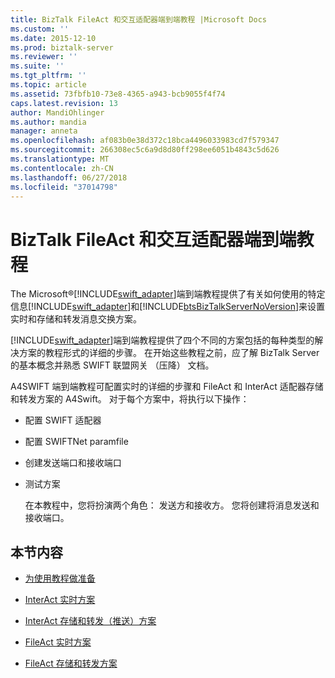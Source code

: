 ```yaml
---
title: BizTalk FileAct 和交互适配器端到端教程 |Microsoft Docs
ms.custom: ''
ms.date: 2015-12-10
ms.prod: biztalk-server
ms.reviewer: ''
ms.suite: ''
ms.tgt_pltfrm: ''
ms.topic: article
ms.assetid: 73fbfb10-73e8-4365-a943-bcb9055f4f74
caps.latest.revision: 13
author: MandiOhlinger
ms.author: mandia
manager: anneta
ms.openlocfilehash: af083b0e38d372c18bca4496033983cd7f579347
ms.sourcegitcommit: 266308ec5c6a9d8d80ff298ee6051b4843c5d626
ms.translationtype: MT
ms.contentlocale: zh-CN
ms.lasthandoff: 06/27/2018
ms.locfileid: "37014798"
---
```

# <a name="biztalk-fileact-and-interact-adapters-end-to-end-tutorial"></a>BizTalk FileAct 和交互适配器端到端教程
The Microsoft®[!INCLUDE[swift_adapter](../../includes/swift-adapter-md.md)]端到端教程提供了有关如何使用的特定信息[!INCLUDE[swift_adapter](../../includes/swift-adapter-md.md)]和[!INCLUDE[btsBizTalkServerNoVersion](../../includes/btsbiztalkservernoversion-md.md)]来设置实时和存储和转发消息交换方案。  
  
 [!INCLUDE[swift_adapter](../../includes/swift-adapter-md.md)]端到端教程提供了四个不同的方案包括的每种类型的解决方案的教程形式的详细的步骤。 在开始这些教程之前，应了解 BizTalk Server 的基本概念并熟悉 SWIFT 联盟网关 （压降） 文档。  
  
 A4SWIFT 端到端教程可配置实时的详细的步骤和 FileAct 和 InterAct 适配器存储和转发方案的 A4Swift。 对于每个方案中，将执行以下操作：  
  
- 配置 SWIFT 适配器  
  
- 配置 SWIFTNet paramfile  
  
- 创建发送端口和接收端口  
  
- 测试方案  
  
  在本教程中，您将扮演两个角色： 发送方和接收方。 您将创建将消息发送和接收端口。  
  
## <a name="in-this-section"></a>本节内容  
  
-   [为使用教程做准备](../../adapters-and-accelerators/fileact-interact/preparing-to-use-the-tutorial1.md)  
  
-   [InterAct 实时方案](../../adapters-and-accelerators/fileact-interact/interact-real-time-scenario.md)  
  
-   [InterAct 存储和转发（推送）方案](../../adapters-and-accelerators/fileact-interact/interact-store-and-forward-push-scenario.md)  
  
-   [FileAct 实时方案](../../adapters-and-accelerators/fileact-interact/fileact-real-time-scenario.md)  
  
-   [FileAct 存储和转发方案](../../adapters-and-accelerators/fileact-interact/fileact-store-and-forward-scenario.md)